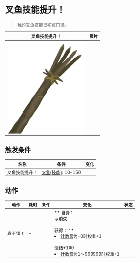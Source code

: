 # 叉鱼技能提升！  
> 我的叉鱼技能已初窥门径。  
  
  叉鱼技能提升！  |   图片   
 ----  |  ----:   
   |  <img decoding="async" src="Sprite/SpearFishing.png" href="a.md" style="max-width:300px;max-height:300px;">   
  
## 触发条件  
名称  |  条件  |  变化  
----  |  ----  |  ----  
叉鱼技能提升！  |  [叉鱼(技能)](Skill_SpearFishing.md): 10-150  |    
## 动作  
动作  |  耗时  |  条件  |  变化  |  状态  
----  |  ----  |  ----  |  ----  |  ----  
真不错！<br>  |  -  |    |  ** 自身：**<br>→消失<br><br>** 获得： **<br><li>[计数器](TickCounter.md)为+0时权重+1</li><br>[情绪](Morale.md)+100<br><li>[计数器](TickCounter.md)为1～999999时权重+1</li>  |    


<script>document.title="叉鱼技能提升！ - 卡牌生存百科 Card Survival Wiki";</script>